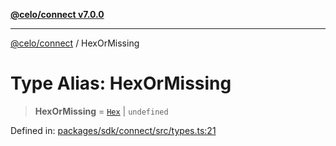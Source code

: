 [**@celo/connect v7.0.0**](../README.md)

***

[@celo/connect](../globals.md) / HexOrMissing

# Type Alias: HexOrMissing

> **HexOrMissing** = [`Hex`](Hex.md) \| `undefined`

Defined in: [packages/sdk/connect/src/types.ts:21](https://github.com/celo-org/developer-tooling/blob/master/packages/sdk/connect/src/types.ts#L21)
